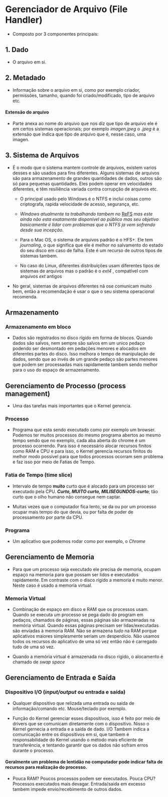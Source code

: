 # Gerenciador de Arquivo (File Handler)

- Composto por 3 componentes principais:   

## 1. Dado   

- O arquivo em si.

## 2. Metadado    

- Informação sobre o arquivo em si, como por exemplo criador, permissões, tamanho, quando foi criado/modificado, tipo de arquivo etc.     

#### Extensão do arquivo   

- Parte anexa ao nome do arquivo que nos diz que tipo de arquivo ele é em certos sistemas operacionais; por exemplo *imagen.jpeg* o *.jpeg* é a extensão que indica que tipo de arquivo que é, nesse caso, uma imagen.

## 3. Sistema de Arquivos   

- É o modo que o sistema mantem controle de arquivos, existem varios desses e são usados para fins diferentes. Alguns sistemas de arquivos são para armazenamento de grandes quantidades de dados, outros são só para pequenas quantidades. Eles podem operar em velocidades diferentes, e têm resiliência variada contra corrupção de arquivos etc.    

    - O principal usado pelo Windows é o NTFS e inclui coisas como criptografa, rapida velocidade de acesso, segurança, etc.
    - *Windows atualmente ta trabalhando tambem no* [ReFS](https://en.wikipedia.org/wiki/ReFS) *mas este ainda não esta exatamente disponível ao público mas seu objetivo basicamente é lidar com problemas que o NTFS ja vem sofrendo desde sua incepção.*

    - Para o Mac OS, o sistema de arquivos padrão é o HFS+. Ele tem *journaling*, o que significa que ele é melhor no salvamento do estado do seu disco em caso de falha. Este é um recurso de outros tipos de sistemas tambem.    

    - No caso do Linux, diferentes distribuições usam diferentes tipos de sistemas de arquivos mas o padrão é o *ext4* , compatível com arquivos *ext* antigos   

- No geral, sistemas de arquivos diferentes nã ose comunicam muito bem, então a recomendação é usar o que o seu sistema operacional recomenda.    

## Armazenamento   

### Armazenamento em bloco

- Dados são registrados no disco rígido em forma de blocos. Quando dados são salvos, nem sempre são salvos em um unico pedaço podendo ser desmontado em pedações menores e alocados em diferentes partes do disco. Isso melhora o tempo de manipulação de dados, sendo que ao invés de um grande pedaço são partes menores que podem ser processadas mais rapidamente tambem sendo melhor para o uso do espaço de armazenamento.   

## Gerenciamento de Processo (process management)    

- Uma das tarefas mais importantes que o Kernel gerencia.  

### Processo   

- Programa que esta sendo executado como por exemplo um browser. Podemos ter muitos processos do mesmo programa abertos ao mesmo tempo sendo que no exemplo, cada aba aberta do chrome é um processo ocorrendo. Para isso é necessário alocar recursos finitos como RAM e CPU e para isso, o Kernel gerencia recursos finitos do melhor modo possível para que todos processos ocorram sem problema e faz isso por meio de Fatias de Tempo.    

### Fatia de Tempo (time slice)   

- Intervalo de tempo **muito** curto que é alocado para um processo ser executado pela CPU. ***Curto, MUITO curto, MILISEGUNDOS-curto***; tão curto que o olho humano não consegue nem captar.  

- Muitas vezes que o computador fica lento, se da ou por um processo ocupar mais tempo do que devia, ou por falta de poder de processamento por parte da CPU.

### Programa   

- Um aplicativo que podemos rodar como por exemplo, o *Chrome*    

## Gerenciamento de Memoria  

- Para que um processo seja executado ele precisa de memoria, ocupam espaço na memoria para que possam ser lidos e executados rapidamente. Em contraste com o disco rígido a  memoria é muito menor. Neste caso é usado a memoria virtual.   

### Memoria Virtual    

- Combinação de espaço em disco e RAM que os processos usam. Quando se executa um processo se pega dado do program em pedaços, chamados de páginas, essas páginas são armazenadas na memória virtual. Quando essas páginas precisam ser lidas/executadas são enviadas à memoria RAM. Não se armazena *tudo* na RAM porque aplicativos maiores simplesmente seriam um desperdício. Não usamos todos os recursos do aplicativo de uma só vez então não é carregado tudo de uma só vez.

- Quando a memória virtual é armazenada no disco rígido, o alocamento é chamado de *swap space*     

## Gerenciamento de Entrada e Saída    

### Dispositivo I/O (*input/output* ou entrada e saída)   

- Qualquer dispositivo que relizada uma entrada ou saida de informação/comando etc. Mouse/teclado por exemplo.   

- Função do Kernel gerenciar esses dispositivos, isso é feito por meio de drivers que se comunicam diretamente com o dispositivo. Nisso o Kernel gernecia a entrada e a saída de dado. I/O Tambem indica a comunicação entre os dispositivos em si, que tambem é responsabilidade do Kernel usando o método mais eficiente de transferência, e tentando garantir que os dados não sofram erros durante o processo.

#### Geralmente um problema de lentidão no computador pode indicar falta de recursos para realização do processo.

- Pouca RAM? Poucos processos podem ser executados. Pouca CPU? Processos executados mais devagar. Entrada/saida em excesso tambem impede envio/recebimento de outros dados.